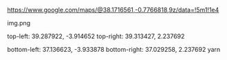 https://www.google.com/maps/@38.1716561,-0.7766818,9z/data=!5m1!1e4

img.png

top-left: 39.287922, -3.914652
top-right: 39.313427, 2.237692

bottom-left: 37.136623, -3.933878
bottom-right: 37.029258, 2.237692
yarn 
